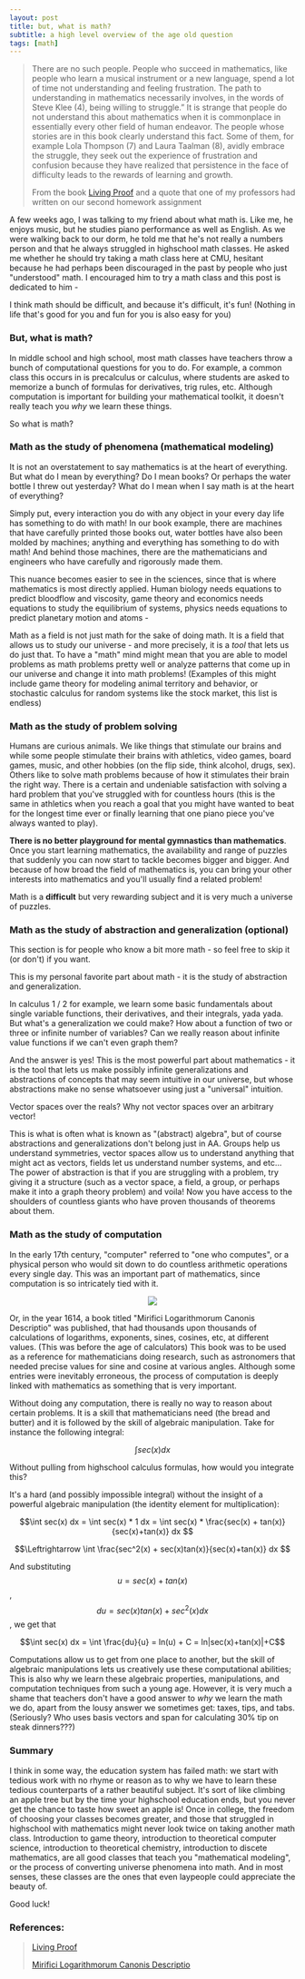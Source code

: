 ```yaml
---
layout: post
title: but, what is math?
subtitle: a high level overview of the age old question
tags: [math]
---
```

>There are no such people. People who succeed in mathematics, like people who learn a musical instrument or a new language, spend a lot of time not understanding and feeling frustration. The path to understanding in mathematics necessarily involves, in the words of Steve Klee (4), being willing to struggle.” It is strange that people do not understand this about mathematics when it is commonplace in essentially every other field of human endeavor. The people whose stories are in this book clearly understand this fact. Some of them, for example Lola Thompson (7) and Laura Taalman (8), avidly embrace the struggle, they seek out the experience of frustration and confusion because they have realized that persistence in the face of difficulty leads to the rewards of learning and growth.
>
>From the book [Living Proof](https://www.ams.org/about-us/LivingProof.pdf) and a quote that one of my professors had written on our second homework assignment

A few weeks ago, I was talking to my friend about what math is. Like me, he enjoys music, but he studies piano performance as well as English. As we were walking back to our dorm, he told me that he's not really a numbers person and that he always struggled in highschool math classes. He asked me whether he should try taking a math class here at CMU, hesitant because he had perhaps been discouraged in the past by people who just "understood" math. I encouraged him to try a math class and this post is dedicated to him -

I think math should be difficult, and because it's difficult, it's fun! (Nothing in life that's good for you and fun for you is also easy for you)

### But, what is math?

In middle school and high school, most math classes have teachers throw a bunch of computational questions for you to do. For example, a common class this occurs in is precalculus or calculus, where students are asked to memorize a bunch of formulas for derivatives, trig rules, etc. Although computation is important for building your mathematical toolkit, it doesn't really teach you _why_ we learn these things. 

So what is math?

### Math as the study of phenomena (mathematical modeling)

It is not an overstatement to say mathematics is at the heart of everything. But what do I mean by everything? Do I mean books? Or perhaps the water bottle I threw out yesterday? What do I mean when I say math is at the heart of everything?

Simply put, every interaction you do with any object in your every day life has something to do with math! In our book example, there are machines that have carefully printed those books out, water bottles have also been molded by machines; anything and everything has something to do with math! And behind those machines, there are the mathematicians and engineers who have carefully and rigorously made them. 

This nuance becomes easier to see in the sciences, since that is where mathematics is most directly applied. Human biology needs equations to predict bloodflow and viscosity, game theory and economics needs equations to study the equilibrium of systems, physics needs equations to predict planetary motion and atoms - 

Math as a field is not just math for the sake of doing math. It is a field that allows us to study our universe - and more precisely, it is a _tool_ that lets us do just that. To have a "math" mind might mean that you are able to model problems as math problems pretty well or analyze patterns that come up in our universe and change it into math problems! (Examples of this might include game theory for modeling animal territory and behavior, or stochastic calculus for random systems like the stock market, this list is endless)

### Math as the study of problem solving

Humans are curious animals. We like things that stimulate our brains and while some people stimulate their brains with athletics, video games, board games, music, and other hobbies (on the flip side, think alcohol, drugs, sex). Others like to solve math problems because of how it stimulates their brain the right way. There is a certain and undeniable satisfaction with solving a hard problem that you've struggled with for countless hours (this is the same in athletics when you reach a goal that you might have wanted to beat for the longest time ever or finally learning that one piano piece you've always wanted to play). 

**There is no better playground for mental gymnastics than mathematics**. Once you start learning mathematics, the availability and range of puzzles that suddenly you can now start to tackle becomes bigger and bigger. And because of how broad the field of mathematics is, you can bring your other interests into mathematics and you'll usually find a related problem!

Math is a **difficult** but very rewarding subject and it is very much a universe of puzzles. 

### Math as the study of abstraction and generalization (optional)

This section is for people who know a bit more math - so feel free to skip it (or don't) if you want.

This is my personal favorite part about math - it is the study of abstraction and generalization. 

In calculus 1 / 2 for example, we learn some basic fundamentals about single variable functions, their derivatives, and their integrals, yada yada. But what's a generalization we could make? How about a function of two or three or infinite number of variables? Can we really reason about infinite value functions if we can't even graph them?

And the answer is yes! This is the most powerful part about mathematics - it is the tool that lets us make possibly infinite generalizations and abstractions of concepts that may seem intuitive in our universe, but whose abstractions make no sense whatsoever using just a "universal" intuition. 

Vector spaces over the reals? Why not vector spaces over an arbitrary vector!

This is what is often what is known as "(abstract) algebra", but of course abstractions and generalizations don't belong just in AA. Groups help us understand symmetries, vector spaces allow us to understand anything that might act as vectors, fields let us understand number systems, and etc... The power of abstraction is that if you are struggling with a problem, try giving it a structure (such as a vector space, a field, a group, or perhaps make it into a graph theory problem) and voila! Now you have access to the shoulders of countless giants who have proven thousands of theorems about them. 

### Math as the study of computation
In the early 17th century, "computer" referred to "one who computes", or a physical person who would sit down to do countless arithmetic operations every single day. This was an important part of mathematics, since computation is so intricately tied with it.

<p align = "center">
  <img src="../assets/HollerithMachine.jpg" />
</p>

Or, in the year 1614, a book titled "Mirifici Logarithmorum Canonis Descriptio" was published, that had thousands upon thousands of calculations of logarithms, exponents, sines, cosines, etc, at different values. (This was before the age of calculators) This book was to be used as a reference for mathematicians doing research, such as astronomers that needed precise values for sine and cosine at various angles. Although some entries were inevitably erroneous, the process of computation is deeply linked with mathematics as something that is very important.

Without doing any computation, there is really no way to reason about certain problems. It is a skill that mathematicians need (the bread and butter) and it is followed by the skill of algebraic manipulation. Take for instance the following integral:

$$\int sec(x) dx$$

Without pulling from highschool calculus formulas, how would you integrate this? 

It's a hard (and possibly impossible integral) without the insight of a powerful algebraic manipulation (the identity element for multiplication):

$$\int sec(x) dx = \int sec(x) * 1 dx = \int sec(x) * \frac{sec(x) + tan(x)}{sec(x)+tan(x)} dx $$

$$\Leftrightarrow \int \frac{sec^2(x) + sec(x)tan(x)}{sec(x)+tan(x)} dx $$

And substituting $$u = sec(x) + tan(x)$$, $$du = sec(x)tan(x) + sec^2(x) dx$$, we get that 

$$\int sec(x) dx = \int \frac{du}{u} = ln(u) + C = ln|sec(x)+tan(x)|+C$$

Computations allow us to get from one place to another, but the skill of algebraic manipulations lets us creatively use these computational abilities; This is also why we learn these algebraic properties, manipulations, and computation techniques from such a young age. However, it is very much a shame that teachers don't have a good answer to _why_ we learn the math we do, apart from the lousy answer we sometimes get: taxes, tips, and tabs. (Seriously? Who uses basis vectors and span for calculating 30% tip on steak dinners???)

### Summary

I think in some way, the education system has failed math: we start with tedious work with no rhyme or reason as to why we have to learn these tedious counterparts of a rather beautiful subject. It's sort of like climbing an apple tree but by the time your highschool education ends, but you never get the chance to taste how sweet an apple is! Once in college, the freedom of choosing your classes becomes greater, and those that struggled in highschool with mathematics might never look twice on taking another math class. Introduction to game theory, introduction to theoretical computer science, introduction to theoretical chemistry, introduction to discete mathematics, are all good classes that teach you "mathematical modeling", or the process of converting universe phenomena into math. And in most senses, these classes are the ones that even laypeople could appreciate the beauty of. 

Good luck!

### References: 
>[Living Proof](https://www.ams.org/about-us/LivingProof.pdf)
>
>[Mirifici Logarithmorum Canonis Descriptio](https://en.wikipedia.org/wiki/Mirifici_Logarithmorum_Canonis_Descriptio)